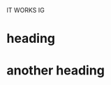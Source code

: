 IT WORKS IG
<!-- All headings will be added in the sidebar automatically-->
# heading

# another heading